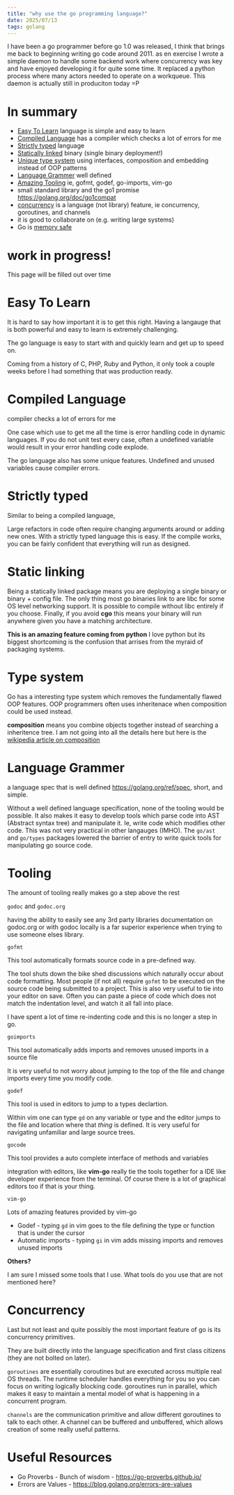 ```yaml
---
title: "why use the go programming language?"
date: 2025/07/13
tags: golang
---
```


I have been a go programmer before go 1.0 was released, I think that brings me back to beginning writing go code around 2011. as en exercise I wrote a simple daemon to handle
some backend work where concurrency was key and have enjoyed developing it for quite some time. It replaced a python process where many actors
needed to operate on a workqueue. This daemon is actually still in produciton today =P

# In summary

- [Easy To Learn](#easy-to-learn) language is simple and easy to learn
- [Compiled Language](#compiled-language) has a compiler which checks a lot of errors for me
- [Strictly typed](#strictly-typed) language
- [Statically linked](#static-linking) binary (single binary deployment!)
- [Unique type system](#type-system) using interfaces, composition and embedding instead of OOP patterns
- [Language Grammer](#language-grammer) well defined
- [Amazing Tooling](#tooling) ie, gofmt, godef, go-imports, vim-go
- small standard library and the go1 promise https://golang.org/doc/go1compat
- [concurrency](#concurrency) is a language (not library) feature, ie concurrency, goroutines, and channels
- it is good to collaborate on (e.g. writing large systems)
- Go is [memory safe](https://en.wikipedia.org/wiki/Memory_safety)

# work in progress!

This page will be filled out over time

# Easy To Learn

It is hard to say how important it is to get this right. Having a langauge that
is both powerful and easy to learn is extremely challenging.

The go language is easy to start with and quickly learn and get up to speed on.

Coming from a history of C, PHP, Ruby and Python, it only took a couple weeks
before I had something that was production ready.

# Compiled Language

compiler checks a lot of errors for me

One case which use to get me all the time is error handling code in dynamic languages. If you do not unit test every case, often a undefined variable would result
in your error handling code explode.

The go language also has some unique features. Undefined and unused variables cause compiler errors.


# Strictly typed

Similar to being a compiled language,

Large refactors in code often require changing arguments around or adding new ones. With a strictly
typed language this is easy. If the compile works, you can be fairly confident that everything will run
as designed.

# Static linking

Being a statically linked package means you are deploying a single binary or binary + config file. The only thing most go binaries link to are libc for some OS level networking support. It is possible
to compile without libc entirely if you choose. Finally, if you avoid **cgo** this means your binary will run anywhere given you have a matching architecture.

**This is an amazing feature coming from python** I love python but its biggest shortcoming is the confusion that arrises from the myraid of packaging systems.

# Type system

Go has a interesting type system which removes the fundamentally flawed OOP features. OOP programmers often uses inheritenace when composition could be used instead.

**composition** means you combine objects together instead of searching a inheritence tree. I am not going into all the details here but here is the [wikipedia article on composition](https://en.wikipedia.org/wiki/Composition_over_inheritance)


# Language Grammer

a language spec that is well defined https://golang.org/ref/spec, short, and simple.

Without a well defined language specification, none of the tooling would be possible. It also makes it easy to develop tools which parse code into AST (Abstract syntax tree) and manipulate it. Ie, write code which
modifies other code. This was not very practical in other langauges (IMHO). The `go/ast` and `go/types` packages lowered the barrier of entry to write quick tools for manipulating go source code.


# Tooling

The amount of tooling really makes go a step above the rest

`godoc` and `godoc.org`

having the ability to easily see any 3rd party libraries documentation on godoc.org or with godoc locally is a far superior experience
when trying to use someone elses library.

`gofmt`

This tool automatically formats source code in a pre-defined way.

The tool shuts down the bike shed discussions which naturally occur about code formatting. Most people (if not all) require `gofmt` to be executed on the source code being submitted to a project. This
is also very useful to tie into your editor on save. Often you can paste a piece of code which does not match the indentation level, and watch it all fall into place.

I have spent a lot of time re-indenting code and this is no longer a step in go.

`goimports`

This tool automatically adds imports and removes unused imports in a source file

It is very useful to not worry about jumping to the top of the file and change imports every time you modify code.

`godef`

This tool is used in editors to jump to a types declartion.

Within vim one can type `gd` on any variable or type and the editor jumps to the file and location where that *thing* is defined. It is very useful for navigating
unfamiliar and large source trees.

`gocode`

This tool provides a auto complete interface of methods and variables

integration with editors, like **vim-go** really tie the tools together for a IDE like developer experience from the terminal. Of course there
is a lot of graphical editors too if that is your thing.


`vim-go`

Lots of amazing features provided by vim-go

- Godef - typing `gd` in vim goes to the file defining the type or function that is under the cursor
- Automatic imports - typing `gi` in vim adds missing imports and removes unused imports


**Others?**

I am sure I missed some tools that I use.  What tools do you use that are not mentioned here?



# Concurrency

Last but not least and quite possibly the most important feature of go is its concurrency primitives.

They are built directly into the language specification and first class citizens (they are not bolted on later).

`goroutines` are essentially coroutines but are executed across multiple real OS threads. The runtime scheduler handles everything for you so you can focus on writing logically blocking
code. goroutines run in parallel, which makes it easy to maintain a mental model of what is happening in a concurrent program.

`channels` are the communication primitive and allow different goroutines to talk to each other. A channel can be buffered and unbuffered, which allows creation of some really useful patterns.


# Useful Resources

- Go Proverbs - Bunch of wisdom - https://go-proverbs.github.io/
- Errors are Values - https://blog.golang.org/errors-are-values
